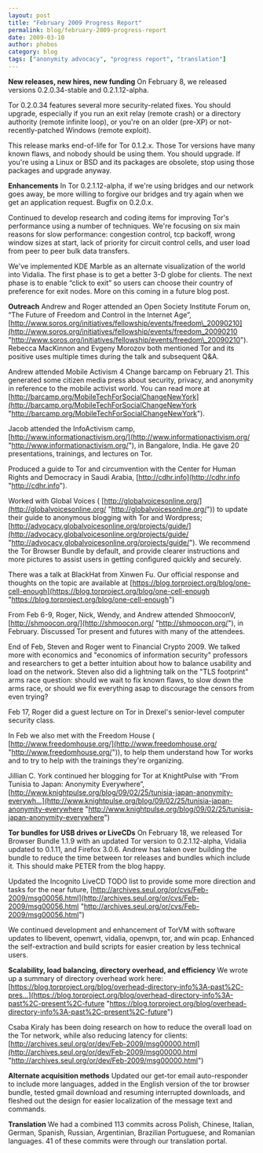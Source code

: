 ```yaml
---
layout: post
title: "February 2009 Progress Report"
permalink: blog/february-2009-progress-report
date: 2009-03-10
author: phobos
category: blog
tags: ["anonymity advocacy", "progress report", "translation"]
---
```


 **New releases, new hires, new funding**
On February 8, we released versions 0.2.0.34-stable and 0.2.1.12-alpha.

Tor 0.2.0.34 features several more security-related fixes. You should upgrade, especially if you run an exit relay (remote crash) or a directory authority (remote infinite loop), or you're on an older (pre-XP) or not-recently-patched Windows (remote exploit).

This release marks end-of-life for Tor 0.1.2.x. Those Tor versions have many known flaws, and nobody should be using them. You should upgrade. If you're using a Linux or BSD and its packages are obsolete, stop using those packages and upgrade anyway.

**Enhancements**
In Tor 0.2.1.12-alpha, if we're using bridges and our network goes away, be more willing to forgive our bridges and try again when we get an application request. Bugfix on 0.2.0.x.

Continued to develop research and coding items for improving Tor's performance using a number of techniques. We're focusing on six main reasons for slow performance: congestion control, tcp backoff, wrong window sizes at start, lack of priority for circuit control cells, and user load from peer to peer bulk data transfers.

We've implemented KDE Marble as an alternate visualization of the world into Vidalia. The first phase is to get a better 3-D globe for clients. The next phase is to enable “click to exit” so users can choose their country of preference for exit nodes. More on this coming in a future blog post.

**Outreach**
Andrew and Roger attended an Open Society Institute Forum on, “The Future of Freedom and Control in the Internet Age”, [http://www.soros.org/initiatives/fellowship/events/freedom\_20090210](http://www.soros.org/initiatives/fellowship/events/freedom_20090210 "http://www.soros.org/initiatives/fellowship/events/freedom\_20090210"). Rebecca MacKinnon and Evgeny Morozov both mentioned Tor and its positive uses multiple times during the talk and subsequent Q&A.

Andrew attended Mobile Activism 4 Change barcamp on February 21. This generated some citizen media press about security, privacy, and anonymity in reference to the mobile activist world. You can read more at [http://barcamp.org/MobileTechForSocialChangeNewYork](http://barcamp.org/MobileTechForSocialChangeNewYork "http://barcamp.org/MobileTechForSocialChangeNewYork").

Jacob attended the InfoActivism camp, [http://www.informationactivism.org/](http://www.informationactivism.org/ "http://www.informationactivism.org/"), in Bangalore, India. He gave 20 presentations, trainings, and lectures on Tor.

Produced a guide to Tor and circumvention with the Center for Human Rights and Democracy in Saudi Arabia, [http://cdhr.info](http://cdhr.info "http://cdhr.info").

Worked with Global Voices ( [http://globalvoicesonline.org/](http://globalvoicesonline.org/ "http://globalvoicesonline.org/")) to update their guide to anonymous blogging with Tor and Wordpress; [http://advocacy.globalvoicesonline.org/projects/guide/](http://advocacy.globalvoicesonline.org/projects/guide/ "http://advocacy.globalvoicesonline.org/projects/guide/"). We recommend the Tor Browser Bundle by default, and provide clearer instructions and more pictures to assist users in getting configured quickly and securely.

There was a talk at BlackHat from Xinwen Fu. Our official response and thoughts on the topic are available at [https://blog.torproject.org/blog/one-cell-enough](https://blog.torproject.org/blog/one-cell-enough "https://blog.torproject.org/blog/one-cell-enough")

From Feb 6-9, Roger, Nick, Wendy, and Andrew attended ShmooconV, [http://shmoocon.org/](http://shmoocon.org/ "http://shmoocon.org/"), in February. Discussed Tor present and futures with many of the attendees.

End of Feb, Steven and Roger went to Financial Crypto 2009. We talked more with economics and "economics of information security" professors and researchers to get a better intuition about how to balance usability and load on the network. Steven also did a lightning talk on the "TLS footprint" arms race question: should we wait to fix known flaws, to slow down the arms race, or should we fix everything asap to discourage the censors from even trying?

Feb 17, Roger did a guest lecture on Tor in Drexel's senior-level computer
security class.

In Feb we also met with the Freedom House ( [http://www.freedomhouse.org/](http://www.freedomhouse.org/ "http://www.freedomhouse.org/")), to help them understand how Tor works and to try to help with the trainings they're organizing.

Jillian C. York continued her blogging for Tor at KnightPulse with “From Tunisia to Japan: Anonymity Everywhere”, [http://www.knightpulse.org/blog/09/02/25/tunisia-japan-anonymity-everywh...](http://www.knightpulse.org/blog/09/02/25/tunisia-japan-anonymity-everywhere "http://www.knightpulse.org/blog/09/02/25/tunisia-japan-anonymity-everywhere")

**Tor bundles for USB drives or LiveCDs**
On February 18, we released Tor Browser Bundle 1.1.9 with an updated Tor version to 0.2.1.12-alpha, Vidalia updated to 0.1.11, and Firefox 3.0.6. Andrew has taken over building the bundle to reduce the time between tor releases and bundles which include it. This should make PETER from the blog happy.

Updated the Incognito LiveCD TODO list to provide some more direction and tasks for the near future, [http://archives.seul.org/or/cvs/Feb-2009/msg00056.html](http://archives.seul.org/or/cvs/Feb-2009/msg00056.html "http://archives.seul.org/or/cvs/Feb-2009/msg00056.html")

We continued development and enhancement of TorVM with software updates to libevent, openwrt, vidalia, openvpn, tor, and win pcap. Enhanced the self-extraction and build scripts for easier creation by less technical users.

**Scalability, load balancing, directory overhead, and efficiency**
We wrote up a summary of directory overhead work here:
 [https://blog.torproject.org/blog/overhead-directory-info%3A-past%2C-pres...](https://blog.torproject.org/blog/overhead-directory-info%3A-past%2C-present%2C-future "https://blog.torproject.org/blog/overhead-directory-info%3A-past%2C-present%2C-future")

Csaba Kiraly has been doing research on how to reduce the overall load on the Tor network, while also reducing latency for clients: [http://archives.seul.org/or/dev/Feb-2009/msg00000.html](http://archives.seul.org/or/dev/Feb-2009/msg00000.html "http://archives.seul.org/or/dev/Feb-2009/msg00000.html")

**Alternate acquisition methods**
Updated our get-tor email auto-responder to include more languages, added in the English version of the tor browser bundle, tested gmail download and resuming interrupted downloads, and fleshed out the design for easier localization of the message text and commands.

**Translation**
We had a combined 113 commits across Polish, Chinese, Italian, German, Spanish, Russian, Argentinian, Brazilian Portuguese, and Romanian languages. 41 of these commits were through our translation portal.

